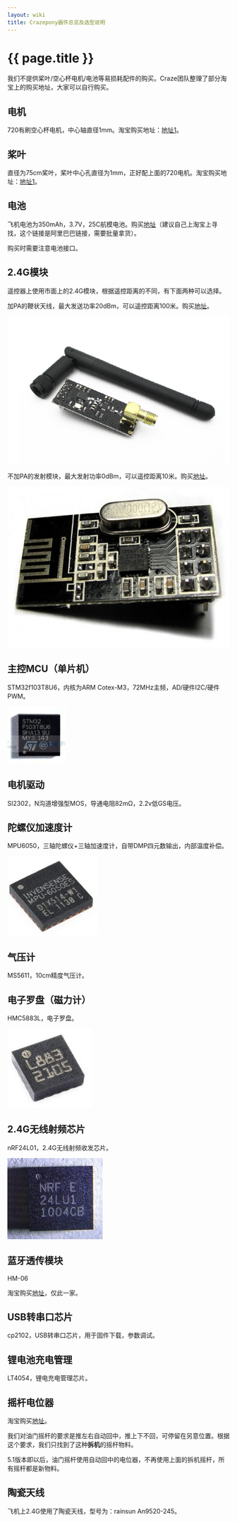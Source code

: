 ```yaml
---
layout: wiki
title: Crazepony器件总览及选型说明
---
```


# {{ page.title }}

我们不提供桨叶/空心杯电机/电池等易损耗配件的购买。Craze团队整理了部分淘宝上的购买地址，大家可以自行购买。

## 电机

720有刷空心杯电机，中心轴直径1mm。淘宝购买地址：[地址1](http://item.taobao.com/item.htm?ut_sk=1.U5nfk/5pPyADAHT9gIoKBhWX_21380790_1416310719.Copy.ShareSceneItemDetail&id=41176268103)。

## 桨叶

直径为75cm桨叶，桨叶中心孔直径为1mm，正好配上面的720电机。淘宝购买地址：[地址1](http://item.taobao.com/item.htm?spm=a230r.1.0.0.ZZNieR&id=35723782642&ns=1&abbucket=7#detail)。

## 电池
飞机电池为350mAh，3.7V，25C航模电池。购买[地址](http://detail.1688.com/offer/1234287135.html)（建议自己上淘宝上寻找，这个链接是阿里巴巴链接，需要批量拿货）。

购买时需要注意电池接口。

## 2.4G模块
遥控器上使用市面上的2.4G模块，根据遥控距离的不同，有下面两种可以选择。

加PA的鞭状天线，最大发送功率20dBm，可以遥控距离100米。购买[地址](http://detail.tmall.com/item.htm?spm=a230r.1.14.1.6SuQ2w&id=40504364189&ad_id=&am_id=&cm_id=140105335569ed55e27b&pm_id=&abbucket=13)。

![](/assets/img/rm-ctrl-8.png)

不加PA的发射模块，最大发射功率0dBm，可以遥控距离10米。购买[地址](http://detail.tmall.com/item.htm?spm=a230r.1.14.1.qbCmu0&id=41587731684&ad_id=&am_id=&cm_id=140105335569ed55e27b&pm_id=&abbucket=13)。

![](/assets/img/rm-ctrl-7.jpg)

## 主控MCU（单片机）
STM32f103T8U6，内核为ARM Cotex-M3，72MHz主频，AD/硬件I2C/硬件PWM。

![](/assets/img/stm32-ic.jpg)

## 电机驱动
SI2302，N沟道增强型MOS，导通电阻82mΩ，2.2v低GS电压。

## 陀螺仪加速度计
MPU6050，三轴陀螺仪+三轴加速度计，自带DMP四元数输出，内部温度补偿。

![](/assets/img/mpu-6050-ic.jpg)

## 气压计
MS5611，10cm精度气压计。

## 电子罗盘（磁力计）
HMC5883L，电子罗盘。

![](/assets/img/HMC5883L-ic.jpg)

## 2.4G无线射频芯片
nRF24L01，2.4G无线射频收发芯片。

![](/assets/img/nRF24L01-ic.jpg)

## 蓝牙透传模块
HM-06

淘宝购买[地址](http://item.taobao.com/item.htm?spm=a230r.1.14.1.xYrzTD&id=17278839073&ns=1&_u=j1omdar17efa#detail)，仅此一家。

## USB转串口芯片
cp2102，USB转串口芯片，用于固件下载，参数调试。

## 锂电池充电管理
LT4054，锂电充电管理芯片。


## 摇杆电位器
淘宝购买[地址](http://item.taobao.com/item.htm?spm=a1z09.2.9.163.18Dk2I&id=38490983640&_u=m205fe4p579e)。

我们对油门摇杆的要求是推左右自动回中，推上下不回，可停留在另意位置。根据这个要求，我们只找到了这种**拆机**的摇杆物料。

5.1版本即以后，油门摇杆使用自动回中的电位器，不再使用上面的拆机摇杆，所有摇杆都是新物料。

## 陶瓷天线
飞机上2.4G使用了陶瓷天线，型号为：rainsun An9520-245。
